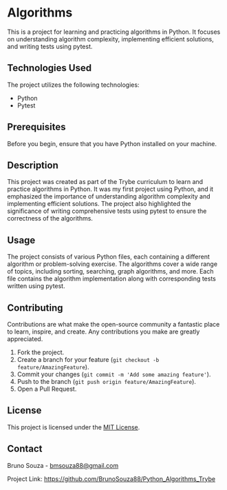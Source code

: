 <h1>Algorithms</h1>

<p>This is a project for learning and practicing algorithms in Python. It focuses on understanding algorithm complexity, implementing efficient solutions, and writing tests using pytest.</p>

<h2>Technologies Used</h2>

<p>The project utilizes the following technologies:</p>

<ul>
  <li>Python</li>
  <li>Pytest</li>
</ul>

<h2>Prerequisites</h2>

<p>Before you begin, ensure that you have Python installed on your machine.</p>

<h2>Description</h2>

<p>This project was created as part of the Trybe curriculum to learn and practice algorithms in Python. It was my first project using Python, and it emphasized the importance of understanding algorithm complexity and implementing efficient solutions. The project also highlighted the significance of writing comprehensive tests using pytest to ensure the correctness of the algorithms.</p>

<h2>Usage</h2>

<p>The project consists of various Python files, each containing a different algorithm or problem-solving exercise. The algorithms cover a wide range of topics, including sorting, searching, graph algorithms, and more. Each file contains the algorithm implementation along with corresponding tests written using pytest.</p>

<h2>Contributing</h2>

<p>Contributions are what make the open-source community a fantastic place to learn, inspire, and create. Any contributions you make are greatly appreciated.</p>

<ol>
  <li>Fork the project.</li>
  <li>Create a branch for your feature (<code>git checkout -b feature/AmazingFeature</code>).</li>
  <li>Commit your changes (<code>git commit -m 'Add some amazing feature'</code>).</li>
  <li>Push to the branch (<code>git push origin feature/AmazingFeature</code>).</li>
  <li>Open a Pull Request.</li>
</ol>

<h2>License</h2>

<p>This project is licensed under the <a href="LICENSE">MIT License</a>.</p>

<h2>Contact</h2>

<p>Bruno Souza - <a href="mailto:bmsouza88@gmail.com">bmsouza88@gmail.com</a></p>

<p>Project Link: <a href="https://github.com/BrunoSouza88/Python_Algorithms_Trybe">https://github.com/BrunoSouza88/Python_Algorithms_Trybe</a></p>
